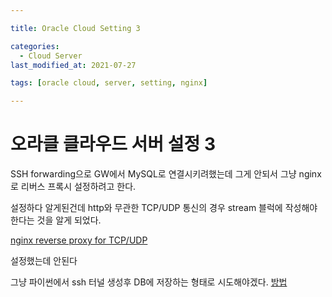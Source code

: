 ```yaml
---

title: Oracle Cloud Setting 3

categories:
  - Cloud Server
last_modified_at: 2021-07-27

tags: [oracle cloud, server, setting, nginx]

---
```


# 오라클 클라우드 서버 설정 3

SSH forwarding으로 GW에서 MySQL로 연결시키려했는데 그게 안되서 그냥 nginx로 리버스 프록시 설정하려고 한다.

설정하다 알게된건데 http와 무관한 TCP/UDP 통신의 경우 stream 블럭에 작성해야한다는 것을 알게 되었다.

[nginx reverse proxy for TCP/UDP](https://docs.nginx.com/nginx/admin-guide/load-balancer/tcp-udp-load-balancer/)

설정했는데 안된다

그냥 파이썬에서 ssh 터널 생성후 DB에 저장하는 형태로 시도해야겠다. [방법](https://practicaldatascience.co.uk/data-science/how-to-connect-to-mysql-via-an-ssh-tunnel-in-python)

